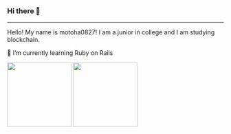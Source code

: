 ### Hi there 👋
***
Hello! My name is motoha0827!
I am a junior in college and I am studying blockchain.

🌱 I’m currently learning Ruby on Rails

<a href="https://github.com/anuraghazra/github-readme-stats">
  <img height=150 align="left" src="https://github-readme-stats.vercel.app/api?username=motoha0827&count_private=true＆show_icon=true&theme=dracula&hide=stars" />
</a>
<a href="https://github.com/anuraghazra/github-readme-stats">
  <img height=150 align="left" src="https://github-readme-stats.vercel.app/api/top-langs/?username=motoha0827&layout=compact&theme=dracula" />
</a>
